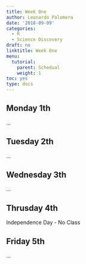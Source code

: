 ```yaml
---
title: Week One
author: Leonardo Palomera
date: '2018-09-09'
categories:
  - R
  - Science Discovery
draft: no
linktitle: Week One
menu:
  tutorial:
    parent: Schedual
    weight: 1
toc: yes
type: docs
---
```


## Monday 1th

...

## Tuesday 2th

...

## Wednesday 3th

...

## Thrusday 4th

Independence Day - No Class

## Friday 5th

...